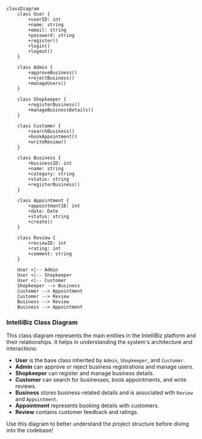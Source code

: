 ```mermaid
classDiagram
    class User {
        +userID: int
        +name: string
        +email: string
        +password: string
        +register()
        +login()
        +logout()
    }

    class Admin {
        +approveBusiness()
        +rejectBusiness()
        +manageUsers()
    }

    class Shopkeeper {
        +registerBusiness()
        +manageBusinessDetails()
    }

    class Customer {
        +searchBusiness()
        +bookAppointment()
        +writeReview()
    }

    class Business {
        +businessID: int
        +name: string
        +category: string
        +status: string
        +registerBusiness()
    }

    class Appointment {
        +appointmentID: int
        +date: Date
        +status: string
        +create()
    }

    class Review {
        +reviewID: int
        +rating: int
        +comment: string
    }

    User <|-- Admin
    User <|-- Shopkeeper
    User <|-- Customer
    Shopkeeper --> Business
    Customer --> Appointment
    Customer --> Review
    Business --> Review
    Business --> Appointment
```

### IntelliBiz Class Diagram
This class diagram represents the main entities in the IntelliBiz platform and their relationships. It helps in understanding the system's architecture and interactions:

- **User** is the base class inherited by `Admin`, `Shopkeeper`, and `Customer`.
- **Admin** can approve or reject business registrations and manage users.
- **Shopkeeper** can register and manage business details.
- **Customer** can search for businesses, book appointments, and write reviews.
- **Business** stores business-related details and is associated with `Review` and `Appointment`.
- **Appointment** represents booking details with customers.
- **Review** contains customer feedback and ratings.

Use this diagram to better understand the project structure before diving into the codebase!
